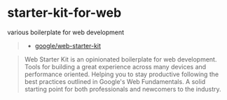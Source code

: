 # starter-kit-for-web
various boilerplate for web development

> * [google/web-starter-kit](https://github.com/google/web-starter-kit)

> Web Starter Kit is an opinionated boilerplate for web development. Tools for building a great experience across many devices and performance oriented. Helping you to stay productive following the best practices outlined in Google's Web Fundamentals. A solid starting point for both professionals and newcomers to the industry.
